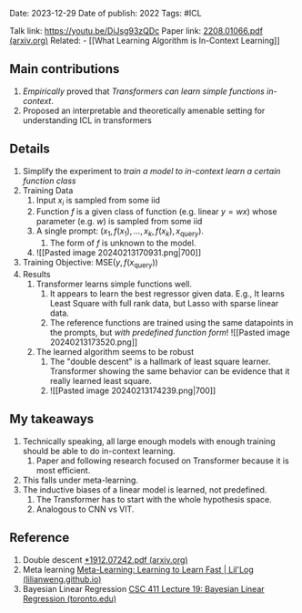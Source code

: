 Date: 2023-12-29
Date of publish: 2022
Tags: #ICL 

Talk link: https://youtu.be/DiJsg93zQDc
Paper link: [2208.01066.pdf (arxiv.org)](https://arxiv.org/pdf/2208.01066.pdf)
Related: 
	- [[What Learning Algorithm is In-Context Learning]]

## Main contributions
1. *Empirically* proved that *Transformers can learn simple functions in-context*.
2. Proposed an interpretable and theoretically amenable setting for understanding ICL in transformers
## Details
1. Simplify the experiment to *train a model to in-context learn a certain function class*
2. Training Data
	1. Input $x_i$ is sampled from some iid
	2. Function $f$ is a given class of function (e.g. linear $y=w x$) whose parameter (e.g. $w$) is sampled from some iid
	3. A single prompt: $(x_1, f(x_1), ..., x_k, f(x_k), x_{\text{query}})$. 
		1. The form of $f$ is unknown to the model.
	4. ![[Pasted image 20240213170931.png|700]]
3. Training Objective: $\text{MSE}(y, f(x_{\text{query}}))$
4. Results
	1. Transformer learns simple functions well.
		1. It appears to learn the best regressor given data. E.g., It learns Least Square with full rank data, but Lasso with sparse linear data.
		2. The reference functions are trained using the same datapoints in the prompts, but *with predefined function form*! ![[Pasted image 20240213173520.png]]
	2. The learned algorithm seems to be robust
		1. The "double descent" is a hallmark of least square learner. Transformer showing the same behavior can be evidence that it really learned least square.
		2. ![[Pasted image 20240213174239.png|700]]
## My takeaways
1. Technically speaking, all large enough models with enough training should be able to do in-context learning. 
	1. Paper and following research focused on Transformer because it is most efficient.
2. This falls under meta-learning.
3. The inductive biases of a linear model is learned, not predefined. 
	1. The Transformer has to start with the whole hypothesis space.
	2. Analogous to CNN vs VIT.

## Reference
1. Double descent [*1912.07242.pdf (arxiv.org)](https://arxiv.org/pdf/1912.07242.pdf)
2. Meta learning [Meta-Learning: Learning to Learn Fast | Lil'Log (lilianweng.github.io)](https://lilianweng.github.io/posts/2018-11-30-meta-learning/)
3. Bayesian Linear Regression [CSC 411 Lecture 19: Bayesian Linear Regression (toronto.edu)](https://www.cs.toronto.edu/~rgrosse/courses/csc411_f18/slides/lec19-slides.pdf)
